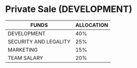 # Private Sale (DEVELOPMENT)

| FUNDS                 | ALLOCATION |
| --------------------- | ---------- |
| DEVELOPMENT           | 40%        |
| SECURITY AND LEGALITY | 25%        |
| MARKETING             | 15%        |
| TEAM SALARY           | 20%        |
